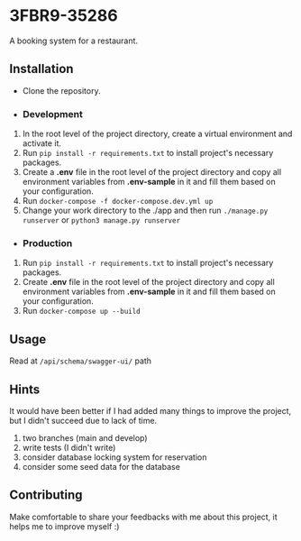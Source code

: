 # 3FBR9-35286

A booking system for a restaurant.

## Installation

- Clone the repository.

* ### Development
1. In the root level of the project directory, create a virtual environment and activate it.
2. Run `pip install -r requirements.txt` to install project's necessary packages.
3. Create a **.env** file in the root level of the project directory and copy all environment variables from **.env-sample** in it and fill them based on your configuration.
4. Run `docker-compose -f docker-compose.dev.yml up`
5. Change your work directory to the ./app and then run `./manage.py runserver` or `python3 manage.py runserver`


* ### Production
1. Run `pip install -r requirements.txt` to install project's necessary packages.
2. Create **.env** file in the root level of the project directory and copy all environment variables from **.env-sample** in it and fill them based on your configuration.
3. Run `docker-compose up --build`

## Usage
Read at `/api/schema/swagger-ui/` path

## Hints
It would have been better if I had added many things to improve the project, but I didn't succeed due to lack of time.
1. two branches (main and develop)
2. write tests (I didn't write)
3. consider database locking system for reservation
4. consider some seed data for the database

## Contributing

Make comfortable to share your feedbacks with me about this project, it helps me to improve myself :)
